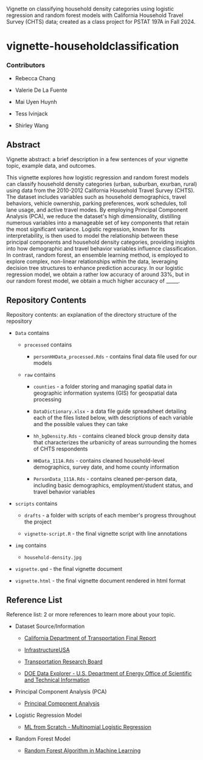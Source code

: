 Vignette on classifying household density categories using logistic regression and random forest models with California Household Travel Survey (CHTS) data; created as a class project for PSTAT 197A in Fall 2024.

# vignette-householdclassification

### Contributors

-   Rebecca Chang

-   Valerie De La Fuente

-   Mai Uyen Huynh

-   Tess Ivinjack

-   Shirley Wang

## Abstract

Vignette abstract: a brief description in a few sentences of your vignette topic, example data, and outcomes.

This vignette explores how logistic regression and random forest models can classify household density categories (urban, suburban, exurban, rural) using data from the 2010-2012 California Household Travel Survey (CHTS). The dataset includes variables such as household demographics, travel behaviors, vehicle ownership, parking preferences, work schedules, toll lane usage, and active travel modes. By employing Principal Component Analysis (PCA), we reduce the dataset's high dimensionality, distilling numerous variables into a manageable set of key components that retain the most significant variance. Logistic regression, known for its interpretability, is then used to model the relationship between these principal components and household density categories, providing insights into how demographic and travel behavior variables influence classification. In contrast, random forest, an ensemble learning method, is employed to explore complex, non-linear relationships within the data, leveraging decision tree structures to enhance prediction accuracy. In our logistic regression model, we obtain a rather low accuracy of around 33%, but in our random forest model, we obtain a much higher accuracy of \_\_\_\_\_.

## Repository Contents

Repository contents: an explanation of the directory structure of the repository

-   `Data` contains

    -   `processed` contains

        -   `personHHData_processed.Rds` - contains final data file used for our models

    -   `raw` contains

        -   `counties` - a folder storing and managing spatial data in geographic information systems (GIS) for geospatial data processing

        -   `DataDictionary.xlsx` - a data file guide spreadsheet detailing each of the files listed below, with descriptions of each variable and the possible values they can take

        -   `hh_bgDensity.Rds` - contains cleaned block group density data that characterizes the urbanicity of areas surrounding the homes of CHTS respondents

        -   `HHData_111A.Rds` - contains cleaned household-level demographics, survey date, and home county information

        -   `PersonData_111A.Rds` - contains cleaned per-person data, including basic demographics, employment/student status, and travel behavior variables

-   `scripts` contains

    -   `drafts` - a folder with scripts of each member's progress throughout the project

    -   `vignette-script.R` - the final vignette script with line annotations

-   `img` contains

    - `household-density.jpg`

-   `vignette.qmd` - the final vignette document

-   `vignette.html` - the final vignette document rendered in html format

## Reference List

Reference list: 2 or more references to learn more about your topic.

-   Dataset Source/Information

    -   [California Department of Transportation Final Report](https://lede-admin.cal.streetsblog.org/wp-content/uploads/sites/52/2015/04/FinalReport.pdf)

    -   [InfrastructureUSA](https://infrastructureusa.org/california-household-travel-survey-2/)

    -   [Transportation Research Board](https://trid.trb.org/view/1308918)

    -   [DOE Data Explorer - U.S. Department of Energy Office of Scientific and Technical Information](https://www.osti.gov/dataexplorer/biblio/dataset/1924686)

-   Principal Component Analysis (PCA)

    -   [Principal Component Analysis](https://www.geeksforgeeks.org/principal-component-analysis-pca/)

-   Logistic Regression Model

    -   [ML from Scratch - Multinomial Logistic Regression](https://towardsdatascience.com/ml-from-scratch-multinomial-logistic-regression-6dda9cbacf9d)

-   Random Forest Model

    -   [Random Forest Algorithm in Machine Learning](https://www.geeksforgeeks.org/random-forest-algorithm-in-machine-learning/)
